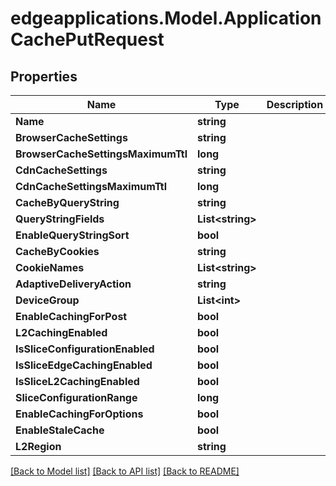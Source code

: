 # edgeapplications.Model.ApplicationCachePutRequest

## Properties

Name | Type | Description | Notes
------------ | ------------- | ------------- | -------------
**Name** | **string** |  | 
**BrowserCacheSettings** | **string** |  | [optional] 
**BrowserCacheSettingsMaximumTtl** | **long** |  | [optional] 
**CdnCacheSettings** | **string** |  | [optional] 
**CdnCacheSettingsMaximumTtl** | **long** |  | [optional] 
**CacheByQueryString** | **string** |  | [optional] 
**QueryStringFields** | **List&lt;string&gt;** |  | [optional] 
**EnableQueryStringSort** | **bool** |  | [optional] 
**CacheByCookies** | **string** |  | [optional] 
**CookieNames** | **List&lt;string&gt;** |  | [optional] 
**AdaptiveDeliveryAction** | **string** |  | [optional] 
**DeviceGroup** | **List&lt;int&gt;** |  | [optional] 
**EnableCachingForPost** | **bool** |  | [optional] 
**L2CachingEnabled** | **bool** |  | [optional] 
**IsSliceConfigurationEnabled** | **bool** |  | [optional] 
**IsSliceEdgeCachingEnabled** | **bool** |  | [optional] 
**IsSliceL2CachingEnabled** | **bool** |  | [optional] 
**SliceConfigurationRange** | **long** |  | [optional] 
**EnableCachingForOptions** | **bool** |  | [optional] 
**EnableStaleCache** | **bool** |  | [optional] 
**L2Region** | **string** |  | [optional] 

[[Back to Model list]](../../README.md#documentation-for-models) [[Back to API list]](../../README.md#documentation-for-api-endpoints) [[Back to README]](../../README.md)

